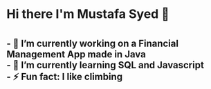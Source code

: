 <h1>Hi there I'm Mustafa Syed 👋<h1> 

<!--
**MustafaSyed19/MustafaSyed19** is a ✨ _special_ ✨ repository because its `README.md` (this file) appears on your GitHub profile.
--!>

<h2>- 🔭 I’m currently working on a Financial Management App made in Java <br>
- 🌱 I’m currently learning SQL and Javascript <br>
- ⚡ Fun fact: I like climbing</h3>
